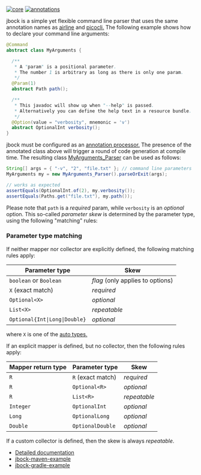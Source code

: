[![core](https://maven-badges.herokuapp.com/maven-central/com.github.h908714124/jbock/badge.svg?style=plastic&subject=jbock)](https://maven-badges.herokuapp.com/maven-central/com.github.h908714124/jbock)
[![annotations](https://maven-badges.herokuapp.com/maven-central/com.github.h908714124/jbock-annotations/badge.svg?color=red&style=plastic&subject=jbock-annotations)](https://maven-badges.herokuapp.com/maven-central/com.github.h908714124/jbock-annotations)

jbock is a simple yet flexible command line parser that uses the same annotation names as
[airline](https://github.com/airlift/airline) and
[picocli.](https://github.com/remkop/picocli)
The following example shows how to declare your command line arguments:

````java
@Command
abstract class MyArguments {

  /**
   * A "param" is a positional parameter.
   * The number 1 is arbitrary as long as there is only one param.
   */
  @Param(1)
  abstract Path path();

  /**
   * This javadoc will show up when "--help" is passed.
   * Alternatively you can define the help text in a resource bundle.
   */
  @Option(value = "verbosity", mnemonic = 'v')
  abstract OptionalInt verbosity();
}
````

jbock must be configured as an
[annotation processor.](https://stackoverflow.com/questions/2146104/what-is-annotation-processing-in-java)
The presence of the annotated class above
will trigger a round of code generation at compile time.
The resulting class
[MyArguments_Parser](https://github.com/h908714124/jbock-docgen/blob/master/src/main/java/com/example/hello/MyArguments_Parser.java)
can be used as follows:

````java
String[] args = { "-v", "2", "file.txt" }; // command line parameters
MyArguments my = new MyArguments_Parser().parseOrExit(args);

// works as expected
assertEquals(OptionalInt.of(2), my.verbosity());
assertEquals(Paths.get("file.txt"), my.path());
````

Please note that `path` is a *required* param,
while `verbosity` is an *optional* option.
This so-called *parameter skew* is determined by the parameter type,
using the following "matching" rules:

### Parameter type matching

If neither mapper nor collector are explicitly defined, the following matching rules apply:

Parameter type                      | Skew
----------------------------------- | --------------------------------
`boolean` or `Boolean`              | *flag* (only applies to options)
`X` (exact match)                   | *required*
`Optional<X>`                       | *optional*
`List<X>`                           | *repeatable*
<code>Optional{Int&#124;Long&#124;Double}</code> | *optional*

where `X` is one of the
[auto types.](https://github.com/h908714124/jbock-docgen/blob/master/src/main/java/com/example/hello/JbockAutoTypes.java)

If an explicit mapper is defined, but no collector, then the following rules apply:

Mapper return type      | Parameter type              | Skew
----------------------- | --------------------------- | ------------
`R`                     | `R` (exact match)           | *required*
`R`                     | `Optional<R>`               | *optional*
`R`                     | `List<R>`                   | *repeatable*
`Integer`               | `OptionalInt`               | *optional*
`Long`                  | `OptionalLong`              | *optional*
`Double`                | `OptionalDouble`            | *optional*

If a custom collector is defined, then the skew is always *repeatable*.

* [Detailed documentation](https://github.com/h908714124/jbock/blob/master/SPAGHETTI.md)
* [jbock-maven-example](https://github.com/h908714124/jbock-maven-example)
* [jbock-gradle-example](https://github.com/h908714124/jbock-gradle-example)
